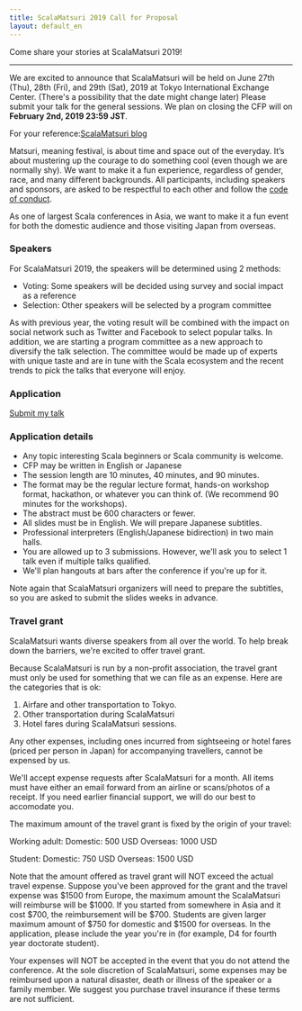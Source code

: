 ```yaml
---
title: ScalaMatsuri 2019 Call for Proposal
layout: default_en
---
```


Come share your stories at ScalaMatsuri 2019!

----

We are excited to announce that ScalaMatsuri will be held on June 27th (Thu), 28th (Fri), and 29th (Sat), 2019 at Tokyo International Exchange Center. (There's a possibility that the date might change later) Please submit your talk for the general sessions. We plan on closing the CFP will on **February 2nd, 2019 23:59 JST**.

For your reference:[ScalaMatsuri blog](http://blog-en.scalamatsuri.org/)

Matsuri, meaning festival, is about time and space out of the everyday. It’s about mustering up the courage to do something cool (even though we are normally shy).
We want to make it a fun experience, regardless of gender, race, and many different backgrounds.
All participants, including speakers and sponsors, are asked to be respectful to each other and follow the [code of conduct](/en/code-of-conduct/).

As one of largest Scala conferences in Asia, we want to make it a fun event for both the domestic audience and those visiting Japan from overseas.

### Speakers

For ScalaMatsuri 2019, the speakers will be determined using 2 methods:

- Voting: Some speakers will be decided using survey and social impact as a reference
- Selection: Other speakers will be selected by a program committee

As with previous year, the voting result will be combined with the impact on social network such as Twitter and Facebook to select popular talks. In addition, we are starting a program committee as a new approach to diversify the talk selection. The committee would be made up of experts with unique taste and are in tune with the Scala ecosystem and the recent trends to pick the talks that everyone will enjoy.

### Application

<a href="https://docs.google.com/forms/d/e/1FAIpQLSc0kgIgu5jJy9xDysGKRS_urSSh_PtKgIcR9KGQ0WBsXsaHtQ/viewform" class="btn btn-primary">Submit my talk</a>

### Application details

- Any topic interesting Scala beginners or Scala community is welcome.
- CFP may be written in English or Japanese
- The session length are 10 minutes, 40 minutes, and 90 minutes.
- The format may be the regular lecture format, hands-on workshop format, hackathon, or whatever you can think of. (We recommend 90 minutes for the workshops).
- The abstract must be 600 characters or fewer.
- All slides must be in English. We will prepare Japanese subtitles.
- Professional interpreters (English/Japanese bidirection) in two main halls.
- You are allowed up to 3 submissions. However, we'll ask you to select 1 talk even if multiple talks qualified.
- We'll plan hangouts at bars after the conference if you're up for it.

Note again that ScalaMatsuri organizers will need to prepare the subtitles, so you are asked to submit the slides weeks in advance.

### Travel grant

ScalaMatsuri wants diverse speakers from all over the world. To help break down the barriers, we're excited to offer travel grant.

Because ScalaMatsuri is run by a non-profit association, the travel grant must only be used for something that we can file as an expense. Here are the categories that is ok:

1. Airfare and other transportation to Tokyo.
2. Other transportation during ScalaMatsuri
3. Hotel fares during ScalaMatsuri sessions.

Any other expenses, including ones incurred from sightseeing or hotel fares (priced per person in Japan) for accompanying travellers, cannot be expensed by us.

We'll accept expense requests after ScalaMatsuri for a month. All items must have either an email forward from an airline or scans/photos of a receipt. If you need earlier financial support, we will do our best to accomodate you.

The maximum amount of the travel grant is fixed by the origin of your travel:

Working adult:
Domestic: 500 USD
Overseas: 1000 USD

Student:
Domestic: 750 USD
Overseas: 1500 USD

Note that the amount offered as travel grant will NOT exceed the actual travel expense.
Suppose you've been approved for the grant and the travel expense was $1500 from Europe, the maximum amount the ScalaMatsuri will reimburse will be $1000. If you started from somewhere in Asia and it cost $700, the reimbursement will be $700.
Students are given larger maximum amount of $750 for domestic and $1500 for overseas. In the application, please include the year you're in (for example, D4 for fourth year doctorate student).

Your expenses will NOT be accepted in the event that you do not attend the conference. At the sole discretion of ScalaMatsuri, some expenses may be reimbursed upon a natural disaster, death or illness of the speaker or a family member. We suggest you purchase travel insurance if these terms are not sufficient.
